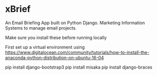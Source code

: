 # xBrief
An Email Briefing App built on Python Django. Marketing Information Systems to manage email projects.

Make sure you install these before running locally 

First set up a virtual environment using https://www.digitalocean.com/community/tutorials/how-to-install-the-anaconda-python-distribution-on-ubuntu-16-04

pip install django-bootstrap3
pip install misaka
pip install django-braces

